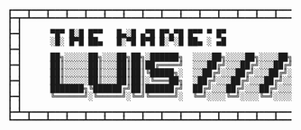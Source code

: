 <pre style="line-height: 1; height: 16rem;">

┏━━━┳━━━┳━━━┳━━━┳━━━┳━━━┳━━━┳━━━┳━━━┳━━━┳━━━┳━━━┳━━━┳━━━┳━━━┳━━━┳━━━┳━━━┳━━━┳━━━┳━━━┳━━━┳━━━┳━━━┓
┣━┳━┻━━━┻━━━┻━━━┻━━━┻━━━┻━━━┻━━━┻━━━┻━━━┻━━━┻━━━┻━━━┻━━━┻━━━┻━━━┻━━━┻━━━┻━━━┻━━━┻━━━┻━━━┻━━━┻━┳━┫
┃ ┃                                                                                           ┃ ┃
┣━┫      ▀█▀ █░█ █▀▀   █▄░█ ▄▀█ █▀▄▀█ █▀▀ ▀ █▀                                                ┣━┫
┃ ┃      ░█░ █▀█ ██▄   █░▀█ █▀█ █░▀░█ ██▄ ░ ▄█                                                ┃ ┃
┣━┫                                                                                           ┣━┫
┃ ┃      ██╗░░░░░██╗░░░██╗██╗░██████╗  ░░░░██╗░░░░██╗░░░░██╗                                  ┃ ┃
┣━┫      ██║░░░░░██║░░░██║██║██╔════╝  ░░░██╔╝░░░██╔╝░░░██╔╝                                  ┣━┫
┃ ┃      ██║░░░░░██║░░░██║██║╚█████╗░  ░░██╔╝░░░██╔╝░░░██╔╝░                                  ┃ ┃
┣━┫      ██║░░░░░██║░░░██║██║░╚═══██╗  ░██╔╝░░░██╔╝░░░██╔╝░░                                  ┣━┫
┃ ┃      ███████╗╚██████╔╝██║██████╔╝  ██╔╝░░░██╔╝░░░██╔╝░░░                                  ┃ ┃
┣━┫      ╚══════╝░╚═════╝░╚═╝╚═════╝░  ╚═╝░░░░╚═╝░░░░╚═╝░░░░                                  ┣━┫
┃ ┃                                                                                           ┃ ┃
┣━┻━┳━━━┳━━━┳━━━┳━━━┳━━━┳━━━┳━━━┳━━━┳━━━┳━━━┳━━━┳━━━┳━━━┳━━━┳━━━┳━━━┳━━━┳━━━┳━━━┳━━━┳━━━┳━━━┳━┻━┫
┗━━━┻━━━┻━━━┻━━━┻━━━┻━━━┻━━━┻━━━┻━━━┻━━━┻━━━┻━━━┻━━━┻━━━┻━━━┻━━━┻━━━┻━━━┻━━━┻━━━┻━━━┻━━━┻━━━┻━━━┛
</pre>
